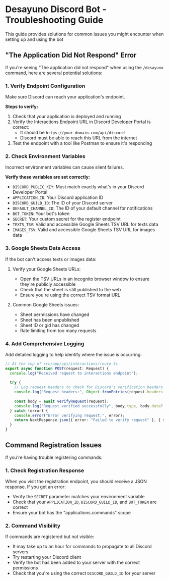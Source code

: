 # Desayuno Discord Bot - Troubleshooting Guide

This guide provides solutions for common issues you might encounter when setting up and using the bot

## "The Application Did Not Respond" Error

If you're seeing "The application did not respond" when using the `/desayuno` command, here are several potential solutions:

### 1. Verify Endpoint Configuration

Make sure Discord can reach your application's endpoint.

**Steps to verify:**

1. Check that your application is deployed and running
2. Verify the Interactions Endpoint URL in Discord Developer Portal is correct:
   - It should be `https://your-domain.com/api/discord`
   - Discord must be able to reach this URL from the internet
3. Test the endpoint with a tool like Postman to ensure it's responding

### 2. Check Environment Variables

Incorrect environment variables can cause silent failures.

**Verify these variables are set correctly:**

- `DISCORD_PUBLIC_KEY`: Must match exactly what's in your Discord Developer Portal
- `APPLICATION_ID`: Your Discord application ID
- `DISCORD_GUILD_ID`: The ID of your Discord server
- `DEFAULT_CHANNEL_ID`: The ID of your default channel for notifications
- `BOT_TOKEN`: Your bot's token
- `SECRET`: Your custom secret for the register endpoint
- `TEXTS_TSV`: Valid and accessible Google Sheets TSV URL for texts data
- `IMAGES_TSV`: Valid and accessible Google Sheets TSV URL for images data

### 3. Google Sheets Data Access

If the bot can't access texts or images data:

1. Verify your Google Sheets URLs:
   - Open the TSV URLs in an incognito browser window to ensure they're publicly accessible
   - Check that the sheet is still published to the web
   - Ensure you're using the correct TSV format URL

2. Common Google Sheets issues:
   - Sheet permissions have changed
   - Sheet has been unpublished
   - Sheet ID or gid has changed
   - Rate limiting from too many requests

### 4. Add Comprehensive Logging

Add detailed logging to help identify where the issue is occurring:

```typescript
// At the top of src/app/api/interactions/route.ts
export async function POST(request: Request) {
  console.log("Received request to interactions endpoint");
  
  try {
    // Log request headers to check for Discord's verification headers
    console.log("Request headers:", Object.fromEntries(request.headers.entries()));
    
    const body = await verifyRequest(request);
    console.log("Request verified successfully", body.type, body.data?.name);
  } catch (error) {
    console.error("Error verifying request:", error);
    return NextResponse.json({ error: "Failed to verify request" }, { status: 401 });
  }
}
```

## Command Registration Issues

If you're having trouble registering commands:

### 1. Check Registration Response

When you visit the registration endpoint, you should receive a JSON response. If you get an error:

- Verify the `SECRET` parameter matches your environment variable
- Check that your `APPLICATION_ID`, `DISCORD_GUILD_ID`, and `BOT_TOKEN` are correct
- Ensure your bot has the "applications.commands" scope

### 2. Command Visibility

If commands are registered but not visible:

- It may take up to an hour for commands to propagate to all Discord servers
- Try restarting your Discord client
- Verify the bot has been added to your server with the correct permissions
- Check that you're using the correct `DISCORD_GUILD_ID` for your server
